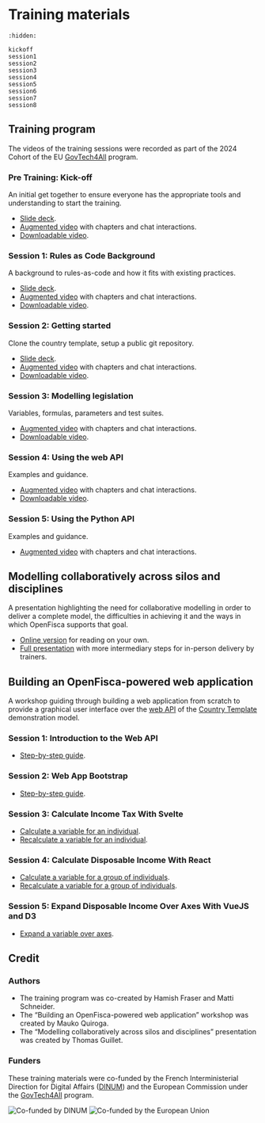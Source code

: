# <i icon-name="book"></i> Training materials

```{toctree}
:hidden:

kickoff
session1
session2
session3
session4
session5
session6
session7
session8
```

## Training program

The videos of the training sessions were recorded as part of the 2024 Cohort of the EU [GovTech4All](https://interoperable-europe.ec.europa.eu/collection/govtechconnect/govtech4all) program.

### Pre Training: Kick-off

An initial get together to ensure everyone has the appropriate tools and understanding to start the training.

- [Slide deck](./kickoff.md).
- [Augmented video](https://webinaire.bbb-dinum-scalelite.visio.education.fr/playback/presentation/2.3/8a90c519e4ee59747cef18db09714b2ddac0e8b9-1715760590666) with chapters and chat interactions.
- [Downloadable video](https://cloud.openfisca.org/s/582X5QjoZ6CjTmF?dir=undefined&openfile=8096).

### Session 1: Rules as Code Background

A background to rules-as-code and how it fits with existing practices.

- [Slide deck](./session1.md).
- [Augmented video](https://webinaire.bbb-dinum-scalelite.visio.education.fr/playback/presentation/2.3/8a90c519e4ee59747cef18db09714b2ddac0e8b9-1716360868420) with chapters and chat interactions.
- [Downloadable video](https://cloud.openfisca.org/s/582X5QjoZ6CjTmF?dir=undefined&openfile=8178).

### Session 2: Getting started

Clone the country template, setup a public git repository.

- [Slide deck](./session2.md).
- [Augmented video](https://webinaire.bbb-dinum-scalelite.visio.education.fr/playback/presentation/2.3/8a90c519e4ee59747cef18db09714b2ddac0e8b9-1716532557643) with chapters and chat interactions.
- [Downloadable video](https://cloud.openfisca.org/s/582X5QjoZ6CjTmF?dir=undefined&openfile=8178).

### Session 3: Modelling legislation

Variables, formulas, parameters and test suites.

- [Augmented video](https://webinaire.bbb-dinum-scalelite.visio.education.fr/playback/presentation/2.3/8a90c519e4ee59747cef18db09714b2ddac0e8b9-1716965399220) with chapters and chat interactions.
- [Downloadable video](https://cloud.openfisca.org/s/582X5QjoZ6CjTmF?dir=undefined&openfile=8176).

### Session 4: Using the web API

Examples and guidance.

- [Augmented video](https://webinaire.bbb-dinum-scalelite.visio.education.fr/playback/presentation/2.3/8a90c519e4ee59747cef18db09714b2ddac0e8b9-1718172092967) with chapters and chat interactions.
- [Downloadable video](https://cloud.openfisca.org/s/582X5QjoZ6CjTmF?dir=undefined&openfile=8218).

### Session 5: Using the Python API

Examples and guidance.

- [Augmented video](https://webinaire.bbb-dinum-scalelite.visio.education.fr/playback/presentation/2.3/8a90c519e4ee59747cef18db09714b2ddac0e8b9-1718779000584) with chapters and chat interactions.


## Modelling collaboratively across silos and disciplines

A presentation highlighting the need for collaborative modelling in order to deliver a complete model, the difficulties in achieving it and the ways in which OpenFisca supports that goal.

- [Online version](./OpenFisca-Modelling-collaboratively-across-silos-and-disciplines-March-2025-online.pdf) for reading on your own.
- [Full presentation](./OpenFisca-Modelling-collaboratively-across-silos-and-disciplines-March-2025.pdf) with more intermediary steps for in-person delivery by trainers.

## Building an OpenFisca-powered web application

A workshop guiding through building a web application from scratch to provide a graphical user interface over the [web API](../openfisca-web-api/index.md) of the [Country Template](https://github.com/openfisca/country-template/) demonstration model.

### Session 1: Introduction to the Web API

- [Step-by-step guide](https://github.com/redte-ch/ReDistributeMe/blob/main/workshop/01-introduction.md).

### Session 2: Web App Bootstrap

- [Step-by-step guide](https://github.com/redte-ch/ReDistributeMe/blob/main/workshop/02-app-bootstrap.md).

### Session 3: Calculate Income Tax With Svelte

- [Calculate a variable for an individual](https://github.com/redte-ch/ReDistributeMe/blob/main/workshop/03-calculate-income-tax-1.md).
- [Recalculate a variable for an individual](https://github.com/redte-ch/ReDistributeMe/blob/main/workshop/03-calculate-income-tax-2.md).

### Session 4: Calculate Disposable Income With React

- [Calculate a variable for a group of individuals](https://github.com/redte-ch/ReDistributeMe/blob/main/workshop/04-calculate-disposable-income-1.md).
- [Recalculate a variable for a group of individuals](https://github.com/redte-ch/ReDistributeMe/blob/main/workshop/04-calculate-disposable-income-2.md).

### Session 5: Expand Disposable Income Over Axes With VueJS and D3

- [Expand a variable over axes](https://github.com/redte-ch/ReDistributeMe/blob/main/workshop/05-expand-disposable-income-over-axes.md).


## Credit

### Authors

- The training program was co-created by Hamish Fraser and Matti Schneider.
- The “Building an OpenFisca-powered web application” workshop was created by Mauko Quiroga.
- The “Modelling collaboratively across silos and disciplines” presentation was created by Thomas Guillet.

### Funders

These training materials were co-funded by the French Interministerial Direction for Digital Affairs ([DINUM](https://www.numerique.gouv.fr)) and the European Commission under the [GovTech4All](https://interoperable-europe.ec.europa.eu/collection/govtechconnect/govtech4all) program.

<div class="cofunders">
  <img src="../_static/img/training/dinum.png" alt="Co-funded by DINUM" />
  <img src="../_static/img/training/cofunded_by_eu.png" alt="Co-funded by the European Union" />
</div>
